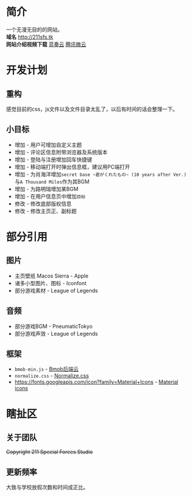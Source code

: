# 简介
一个无漫无目的的网站。<br>
**域名** <http://211sfs.tk> <br>
**网站介绍视频下载** [蓝奏云](https://pan.lanzou.com/1761638)  [腾讯微云](https://share.weiyun.com/2ec506defc3d1c8575988a60f3aabb61)
# 开发计划
## 重构
感觉目前的css，js文件以及文件目录太乱了，以后有时间的话会整理一下。
## 小目标
* 增加 - 用户可增加自定义主题
* 增加 - 评论区信息附带浏览器及系统版本
* 增加 - 登陆与注册增加回车快捷键
* 增加 - 移动端打开时弹出信息框，建议用PC端打开
* 增加 - 为肖海洋增加`secret base ~君がくれたもの~ (10 years after Ver.)`与`A Thousand Miles`作为其BGM
* 增加 - 为路明瑞增加某BGM
* 增加 - 在用户信息页中增加`目标`
* 修改 - 修改底部版权信息
* 修改 - 修改主页正、副标题
# 部分引用
## 图片
* 主页壁纸 Macos Sierra - Apple
* 诸多小型图片、图标 - Iconfont
* 部分游戏素材 - League of Legends
## 音频
* 部分游戏BGM - PneumaticTokyo
* 部分游戏声效 - League of Legends
## 框架
* `bmob-min.js` - [Bmob后端云](https://bmob.cn/)
* `normalize.css` - [Normalize.css](http://necolas.github.io/normalize.css/)
* https://fonts.googleapis.com/icon?family=Material+Icons - [Material icons](https://material.io/icons/)
# 瞎扯区
## 关于团队
 ~~Copyright 211 Special Forces Studio~~
## 更新频率
大致与学校放假次数和时间成正比。
